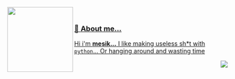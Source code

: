 <a href= "https://discord.com/users/563718132863074324"><img align="left" height="150px" src="https://i.imgur.com/9O3X54w.png">
  <br>
### 🖖 **About me...**


 Hi i'm **mesik...** I like making useless sh*t with `python`... Or hanging around and wasting time
 

<a href="https://discord.com/oauth2/authorize?client_id=758384737458323466&permissions=8&scope=bot"><img align="right" src="https://komarev.com/ghpvc/?username=mesiik&color=2f3136">
